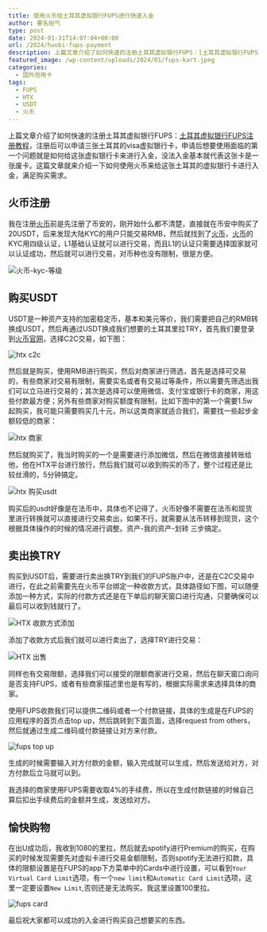 ```yaml
---
title: 使用火币给土耳其虚拟银行FUPS进行快速入金
author: 要名俗气
type: post
date: 2024-01-31T14:07:04+00:00
url: /2024/huobi-fups-payment
description: 上篇文章介绍了如何快速的注册土耳其虚拟银行FUPS：[土耳其虚拟银行FUPS注册教程](https://www.iminling.com/2024/01/29/396.html "土耳其虚拟银行FUPS注册教程")，注册后可以申请三张土耳其的visa虚拟银行卡，申请后想要使用面临的第一个问题就是如何给这张虚拟银行卡来进行入金，没法入金基本就代表这张卡是一张废卡。这篇文章就来介绍一下如何使用火币来给这张土耳其的虚拟银行卡进行入金，满足购买需求。
featured_image: /wp-content/uploads/2024/01/fups-kart.jpeg
categories:
  - 国外信用卡
tags:
  - FUPS
  - HTX
  - USDT
  - 火币
---
```

上篇文章介绍了如何快速的注册土耳其虚拟银行FUPS：[土耳其虚拟银行FUPS注册教程](https://www.iminling.com/2024/01/29/396.html "土耳其虚拟银行FUPS注册教程")，注册后可以申请三张土耳其的visa虚拟银行卡，申请后想要使用面临的第一个问题就是如何给这张虚拟银行卡来进行入金，没法入金基本就代表这张卡是一张废卡。这篇文章就来介绍一下如何使用火币来给这张土耳其的虚拟银行卡进行入金，满足购买需求。

## 火币注册

我在注册[火币](https://www.htx.com)前是先注册了币安的，刚开始什么都不清楚，直接就在币安中购买了20USDT，后来发现大陆KYC的用户只能交易RMB，然后就找到了[火币](https://www.htx.com)，[火币](https://www.htx.com)的KYC用四级认证，L1基础认证就可以进行交易，而且L1的认证只需要选择国家就可以认证成功，然后就可以进行交易，对币种也没有限制，很是方便。

![火币-kyc-等级](https://www.iminling.com/wp-content/uploads/2024/01/F1B4A115F0C2AED5B314B571F2B4D0A9.png)

## 购买USDT

USDT是一种资产支持的加密稳定币，基本和美元等价，我们需要把自己的RMB转换成USDT，然后再通过USDT换成我们想要的土耳其里拉TRY，首先我们要登录到[火币官网](https://www.htx.com)，选择C2C交易，如下图：

![htx c2c](https://www.iminling.com/wp-content/uploads/2024/01/D7B6B79FF5AEA57B3C82F30011B7C9C1.png)

然后就是购买，使用RMB进行购买，然后对商家进行筛选，首先是选择可交易的，有些商家对交易有限制，需要实名或者有交易过等条件，所以需要先筛选出我们可以立马进行交易的；其次是选择可以使用微信、支付宝或银行卡的商家，用这些付款最方便；另外有些商家对购买额度有限制，比如下图中的第一个需要1.5w起购买，我可能只需要购买几十元，所以这类商家就适合我们，需要找一些起步金额较低的商家：

![htx 商家](https://www.iminling.com/wp-content/uploads/2024/01/CD10DB973FE73F4EDD63D44584380030.png)

然后就购买了，我当时购买的一个是需要进行添加微信，然后在微信直接转账给他，他在HTX平台进行放行，然后我们就可以收到购买的币了，整个过程还是比较丝滑的，5分钟搞定。

![htx 购买usdt](https://www.iminling.com/wp-content/uploads/2024/01/8AE195377DE2186D6DFC599300DC5803.png)

购买后的usdt好像是在法币中，具体也不记得了，火币好像不需要在法币和现货里进行转换就可以直接进行交易卖出，如果不行，就需要从法币转移到现货，这个根据具体操作的时候的情况进行调整。资产-我的资产-划转 三步搞定。

## 卖出换TRY

购买到USDT后，需要进行卖出换TRY到我们的FUPS账户中，还是在C2C交易中进行，在此之前需要先在火币平台绑定一种收款方式，具体路径如下图，可以随便添加一种方式，实际的付款方式还是在下单后的聊天窗口进行沟通，只要确保可以最后可以收到钱就行了。

![HTX 收款方式添加](https://www.iminling.com/wp-content/uploads/2024/01/75FDC39B541F7E914F2B3ED68872791D.png)

添加了收款方式后我们就可以进行卖出了，选择TRY进行交易：

![HTX 出售](https://www.iminling.com/wp-content/uploads/2024/01/C3E3CDE6BE4A483354067874DD8A26F3.png)

同样也有交易限额，选择我们可以接受的限额商家进行交易，然后在聊天窗口询问是否支持FUPS，或者有些商家描述里也是有写的，根据实际需求来选择具体的商家。

使用FUPS收款我们可以提供二维码或者一个付款链接，具体的生成是在FUPS的应用程序的首页点击top up，然后跳转到下面页面，选择request from others，然后就通过生成二维码或付款链接让对方来付款。

![fups top up](https://www.iminling.com/wp-content/uploads/2024/01/3E11FE18253D0E4BB812B674487FF779.png)

生成的时候需要输入对方付款的金额，输入完成就可以生成，然后发送给对方，对方付款后立马就可以到。

我选择的商家使用FUPS需要收取4%的手续费，所以在生成付款链接的时候自己算后扣出手续费后的金额并生成，发送给对方。

## 愉快购物

在出U成功后，我收到1080的里拉，然后就去spotify进行Premium的购买，在购买的时候发现需要先对虚拟卡进行交易金额限制，否则spotify无法进行扣款，具体的限额设置是在FUPS的app下方菜单中的Cards中进行设置，可以看到`Your Virtual Card Limit`选项，有一个`new limit`和`Automatic Card Limit`选项，这里一定要设置`New Limit`,否则还是无法购买。我这里设置100里拉。

![fups card](https://www.iminling.com/wp-content/uploads/2024/01/D32ADA3B3D1CFB5B5DB6DCF3F185D065.jpg)

最后祝大家都可以成功的入金进行购买自己想要买的东西。
